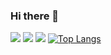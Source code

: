 ### Hi there 👋

![](http://github-profile-summary-cards.vercel.app/api/cards/profile-details?username=eskay58&theme=default)
![](http://github-profile-summary-cards.vercel.app/api/cards/repos-per-language?username=eskay58&theme=default)
![](http://github-profile-summary-cards.vercel.app/api/cards/most-commit-language?username=eskay58&theme=default)
[![Top Langs](https://github-readme-stats.vercel.app/api/top-langs/?username=eskay58
)](https://github.com/anuraghazra/github-readme-stats)


<!--
**Eskay58/Eskay58** is a ✨ _special_ ✨ repository because its `README.md` (this file) appears on your GitHub profile.

Here are some ideas to get you started:

- 🔭 I’m currently working on ...
- 🌱 I’m currently learning ...
- 👯 I’m looking to collaborate on ...
- 🤔 I’m looking for help with ...
- 💬 Ask me about ...
- 📫 How to reach me: ...
- 😄 Pronouns: ...
- ⚡ Fun fact: ...
-->
